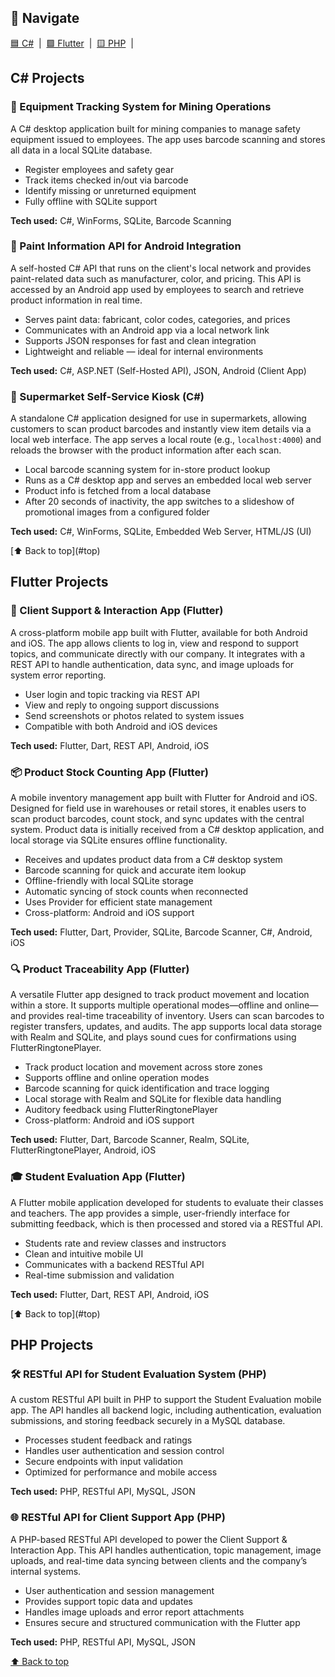 
<a name="top"></a>

## 🔗 Navigate

[🟦 C#](#csharp) &nbsp;|&nbsp;
[🟩 Flutter](#flutter) &nbsp;|&nbsp;
[🟨 PHP](#php) &nbsp;|&nbsp;


<section id="csharp">
  <h2>C# Projects</h2>

  <div class="project-card">
    <h3>💼 Equipment Tracking System for Mining Operations</h3>
    <p>
      A C# desktop application built for mining companies to manage safety equipment issued to employees. The app uses barcode scanning and stores all data in a local SQLite database.
    </p>
    <ul>
      <li>Register employees and safety gear</li>
      <li>Track items checked in/out via barcode</li>
      <li>Identify missing or unreturned equipment</li>
      <li>Fully offline with SQLite support</li>
    </ul>
    <p><strong>Tech used:</strong> C#, WinForms, SQLite, Barcode Scanning</p>
  </div>

  <div class="project-card">
  <h3>🔗 Paint Information API for Android Integration</h3>
  <p>
    A self-hosted C# API that runs on the client's local network and provides paint-related data such as manufacturer, color, and pricing. This API is accessed by an Android app used by employees to search and retrieve product information in real time.
  </p>
  <ul>
    <li>Serves paint data: fabricant, color codes, categories, and prices</li>
    <li>Communicates with an Android app via a local network link</li>
    <li>Supports JSON responses for fast and clean integration</li>
    <li>Lightweight and reliable — ideal for internal environments</li>
  </ul>
  <p><strong>Tech used:</strong> C#, ASP.NET (Self-Hosted API), JSON, Android (Client App)</p>
</div>

<div class="project-card">
  <h3>🛒 Supermarket Self-Service Kiosk (C#)</h3>
  <p>
    A standalone C# application designed for use in supermarkets, allowing customers to scan product barcodes and instantly view item details via a local web interface. The app serves a local route (e.g., <code>localhost:4000</code>) and reloads the browser with the product information after each scan.
  </p>
  <ul>
    <li>Local barcode scanning system for in-store product lookup</li>
    <li>Runs as a C# desktop app and serves an embedded local web server</li>
    <li>Product info is fetched from a local database</li>
    <li>After 20 seconds of inactivity, the app switches to a slideshow of promotional images from a configured folder</li>
  </ul>
  <p><strong>Tech used:</strong> C#, WinForms, SQLite, Embedded Web Server, HTML/JS (UI)</p>
</div>

</section>
[⬆️ Back to top](#top)
<br>
<section id="flutter">
  <h2>Flutter Projects</h2>
  <div class="project-card">
    <h3>📱 Client Support & Interaction App (Flutter)</h3>
    <p>
      A cross-platform mobile app built with Flutter, available for both Android and iOS. The app allows clients to log in, view and respond to support topics, and communicate directly with our company. It integrates with a REST API to handle authentication, data sync, and image uploads for system error reporting.
    </p>
    <ul>
      <li>User login and topic tracking via REST API</li>
      <li>View and reply to ongoing support discussions</li>
      <li>Send screenshots or photos related to system issues</li>
      <li>Compatible with both Android and iOS devices</li>
    </ul>
    <p><strong>Tech used:</strong> Flutter, Dart, REST API, Android, iOS</p>
</div>

<div class="project-card">
  <h3>📦 Product Stock Counting App (Flutter)</h3>
  <p>
    A mobile inventory management app built with Flutter for Android and iOS. Designed for field use in warehouses or retail stores, it enables users to scan product barcodes, count stock, and sync updates with the central system. Product data is initially received from a C# desktop application, and local storage via SQLite ensures offline functionality.
  </p>
  <ul>
    <li>Receives and updates product data from a C# desktop system</li>
    <li>Barcode scanning for quick and accurate item lookup</li>
    <li>Offline-friendly with local SQLite storage</li>
    <li>Automatic syncing of stock counts when reconnected</li>
    <li>Uses Provider for efficient state management</li>
    <li>Cross-platform: Android and iOS support</li>
  </ul>
  <p><strong>Tech used:</strong> Flutter, Dart, Provider, SQLite, Barcode Scanner, C#, Android, iOS</p>
</div>

<div class="project-card">
  <h3>🔍 Product Traceability App (Flutter)</h3>
  <p>
    A versatile Flutter app designed to track product movement and location within a store. It supports multiple operational modes—offline and online—and provides real-time traceability of inventory. Users can scan barcodes to register transfers, updates, and audits. The app supports local data storage with Realm and SQLite, and plays sound cues for confirmations using FlutterRingtonePlayer.
  </p>
  <ul>
    <li>Track product location and movement across store zones</li>
    <li>Supports offline and online operation modes</li>
    <li>Barcode scanning for quick identification and trace logging</li>
    <li>Local storage with Realm and SQLite for flexible data handling</li>
    <li>Auditory feedback using FlutterRingtonePlayer</li>
    <li>Cross-platform: Android and iOS support</li>
  </ul>
  <p><strong>Tech used:</strong> Flutter, Dart, Barcode Scanner, Realm, SQLite, FlutterRingtonePlayer, Android, iOS</p>
</div>

<div class="project-card">
  <h3>🎓 Student Evaluation App (Flutter)</h3>
  <p>
    A Flutter mobile application developed for students to evaluate their classes and teachers. The app provides a simple, user-friendly interface for submitting feedback, which is then processed and stored via a RESTful API.
  </p>
  <ul>
    <li>Students rate and review classes and instructors</li>
    <li>Clean and intuitive mobile UI</li>
    <li>Communicates with a backend RESTful API</li>
    <li>Real-time submission and validation</li>
  </ul>
  <p><strong>Tech used:</strong> Flutter, Dart, REST API, Android, iOS</p>
</div>

</section>
[⬆️ Back to top](#top)
<br>
<section id="php">
  <h2>PHP Projects</h2>
  <div class="project-card">
  <h3>🛠️ RESTful API for Student Evaluation System (PHP)</h3>
  <p>
    A custom RESTful API built in PHP to support the Student Evaluation mobile app. The API handles all backend logic, including authentication, evaluation submissions, and storing feedback securely in a MySQL database.
  </p>
  <ul>
    <li>Processes student feedback and ratings</li>
    <li>Handles user authentication and session control</li>
    <li>Secure endpoints with input validation</li>
    <li>Optimized for performance and mobile access</li>
  </ul>
  <p><strong>Tech used:</strong> PHP, RESTful API, MySQL, JSON</p>
</div>

<div class="project-card">
  <h3>🌐 RESTful API for Client Support App (PHP)</h3>
  <p>
    A PHP-based RESTful API developed to power the Client Support & Interaction App. This API handles authentication, topic management, image uploads, and real-time data syncing between clients and the company’s internal systems.
  </p>
  <ul>
    <li>User authentication and session management</li>
    <li>Provides support topic data and updates</li>
    <li>Handles image uploads and error report attachments</li>
    <li>Ensures secure and structured communication with the Flutter app</li>
  </ul>
  <p><strong>Tech used:</strong> PHP, RESTful API, MySQL, JSON</p>
</div>


</section>

[⬆️ Back to top](#top)

